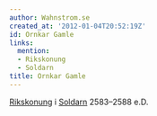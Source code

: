 ```yaml
---
author: Wahnstrom.se
created_at: '2012-01-04T20:52:19Z'
id: Ornkar Gamle
links:
  mention:
  - Rikskonung
  - Soldarn
title: Ornkar Gamle
---
```


[Rikskonung] i [Soldarn] 2583–2588 e.D.

  [Rikskonung]: Rikskonung
  [Soldarn]: Soldarn